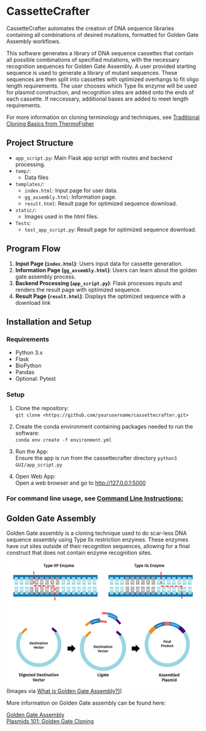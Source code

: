 # CassetteCrafter
CassetteCrafter automates the creation of DNA sequence libraries containing all combinations of desired mutations, formatted for Golden Gate Assembly workflows.  


This software generates a library of DNA sequence cassettes that contain all possible combinations of specified mutations, with the necessary recognition sequences for Golden Gate Assembly. A user provided starting sequence is used to generate a library of mutant sequences. These sequences are then split into cassettes with optimized overhangs to fit oligo length requirements. The user chooses which Type IIs enzyme will be used for plasmid construction, and recognition sites are added onto the ends of each cassette. If neccessary, additional bases are added to meet length requirements.

For more information on cloning terminology and techniques, see [Traditional Cloning Basics from ThermoFisher](https://www.thermofisher.com/us/en/home/life-science/cloning/cloning-learning-center/invitrogen-school-of-molecular-biology/molecular-cloning/cloning/traditional-cloning-basics.html) 

## Project Structure

- `app_script.py`: Main Flask app script with routes and backend processing.
- `temp/`:
   - Data files
- `templates/`: 
  - `index.html`: Input page for user data.
  - `gg_assembly.html`: Information page.
  - `result.html`: Result page for optimized sequence download.
- `static/`: 
  - Images used in the html files.
- `Tests`: 
   - `test_app_script.py`: Result page for optimized sequence download.

## Program Flow

1. **Input Page (`index.html`)**: Users input data for cassette generation.
2. **Information Page (`gg_assembly.html`)**: Users can learn about the golden gate assembly process.
3. **Backend Processing (`app_script.py`)**: Flask processes inputs and renders the result page with optimized sequence.
4. **Result Page (`result.html`)**: Displays the optimized sequence with a download link 

## Installation and Setup

### Requirements

- Python 3.x
- Flask 
- BioPython
- Pandas
- Optional: Pytest
  
### Setup

1. Clone the repository:  
   `git clone <https://github.com/yourusername/cassettecrafter.git>`

2. Create the conda environment containing packages needed to run the software:   
 `conda env create -f environment.yml`

3. Run the App:  
   Ensure the app is run from the cassettecrafter directory
   `python3 GUI/app_script.py`

5. Open Web App:  
   Open a web browser and go to http://127.0.0.1:5000

### For command line usage, see [Command Line Instructions:](./commandlineinstructions.md)

## Golden Gate Assembly 

Golden Gate assembly is a cloning technique used to do scar-less DNA sequence assembly using Type IIs restriction enzymes. These enzymes have cut sites outside of their recognition sequences, allowing for a final construct that does not contain enzyme recognition sites. 

![Type IIP vs IIs](./Restriction_enzyme_cuts.png)  
![Golden Gate Assembly](./Golden_Gate_multi-insert_diagram.png) 
(Images via [What is Golden Gate Assembly?)](https://www.snapgene.com/guides/golden-gate-assembly#V2hhdCUyMGlzJTIwR29sZGVuJTIwR2F0ZSUyMEFzc2VtYmx5Pw))

More information on Golden Gate assembly can be found here:  

[Golden Gate Assembly](https://www.snapgene.com/guides/golden-gate-assembly)  
[Plasmids 101: Golden Gate Cloning](https://blog.addgene.org/plasmids-101-golden-gate-cloning) 






